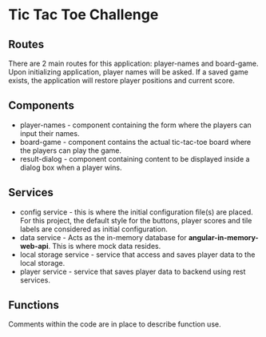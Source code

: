 # Tic Tac Toe Challenge

## Routes
There are 2 main routes for this application: player-names and board-game. Upon initializing application, player names will be asked. If a saved game exists, the application will restore player positions and current score.

## Components
* player-names - component containing the form where the players can input their names.
* board-game - component contains the actual tic-tac-toe board where the players can play the game.
* result-dialog - component containing content to be displayed inside a dialog box when a player wins. 

## Services
* config service - this is where the initial configuration file(s) are placed. For this project, the default style for the buttons, player scores and tile labels are considered as initial configuration.
* data service - Acts as the in-memory database for **angular-in-memory-web-api**. This is where mock data resides.
* local storage service - service that access and saves player data to the local storage.
* player service - service that saves player data to backend using rest services. 

## Functions 
Comments within the code are in place to describe function use.